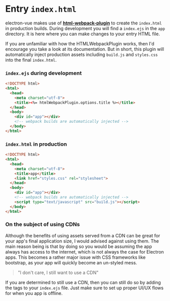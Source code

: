 # Entry `index.html`
electron-vue makes use of **[html-webpack-plugin](https://github.com/ampedandwired/html-webpack-plugin)** to create the `index.html` in production builds. During development you will find a `index.ejs` in the `app` directory. It is here where you can make changes to your entry HTML file.

If you are unfamiliar with how the HTMLWebpackPlugin works, then I'd encourage you take a look at its documentation. But in short, this plugin will automatically inject production assets including `build.js` and `styles.css` into the final `index.html`.

### `index.ejs` during development
```html
<!DOCTYPE html>
<html>
  <head>
    <meta charset="utf-8">
    <title><%= htmlWebpackPlugin.options.title %></title>
  </head>
  <body>
    <div id="app"></div>
    <!-- webpack builds are automatically injected -->
  </body>
</html>
```

### `index.html` in production
```html
<!DOCTYPE html>
<html>
  <head>
    <meta charset="utf-8">
    <title>app</title>
    <link href="styles.css" rel="stylesheet">
  </head>
  <body>
    <div id="app"></div>
    <!-- webpack builds are automatically injected -->
    <script type="text/javascript" src="build.js"></script>
  </body>
</html>
```

### On the subject of using CDNs
Although the benefits of using assets served from a CDN can be great for your app's final application size, I would advised against using them. The main reason being is that by doing so you would be assuming the app always has access to the internet, which is not always the case for Electron apps. This becomes a rather major issue with CSS frameworks like bootstrap, as your app will quickly become an un-styled mess.

> "I don't care, I still want to use a CDN"

If you are determined to still use a CDN, then you can still do so by adding the tags to your `index.ejs` file. Just make sure to set up proper UI/UX flows for when you app is offline.
